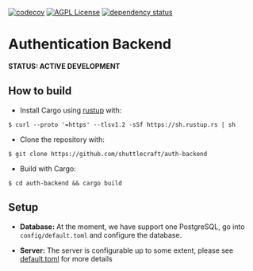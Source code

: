 [![codecov](https://codecov.io/gh/shuttlecraft/auth-backend/branch/master/graph/badge.svg)](https://codecov.io/gh/shuttlecraft/auth-backend)
[![AGPL License](https://img.shields.io/badge/license-AGPL-blue.svg)](http://www.gnu.org/licenses/agpl-3.0)
[![dependency status](https://deps.rs/repo/github/shuttlecraft/auth-backend/status.svg)](https://deps.rs/repo/github/shuttlecraft/auth-backend)

# Authentication Backend

**STATUS: ACTIVE DEVELOPMENT**

## How to build

* Install Cargo using [rustup](https://rustup.rs/) with:

```
$ curl --proto '=https' --tlsv1.2 -sSf https://sh.rustup.rs | sh
```

* Clone the repository with:

```
$ git clone https://github.com/shuttlecraft/auth-backend
```

* Build with Cargo:

``` 
$ cd auth-backend && cargo build
```

## Setup

* **Database:**
At the moment, we have support one PostgreSQL, go into
`config/default.toml` and configure the database.

* **Server:**
The server is configurable up to some extent, please see
[default.toml](./config/default.toml) for more details
